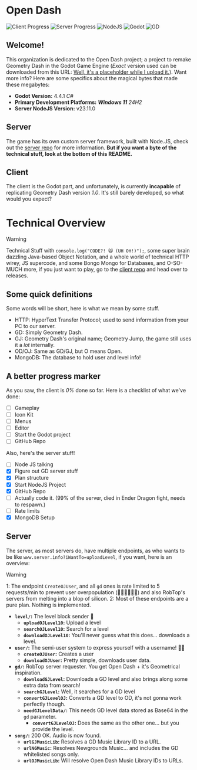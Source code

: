 # Open Dash
![Client Progress](https://progress-bar.xyz/0/?title=client) ![Server Progress](https://progress-bar.xyz/16/?title=server)  ![NodeJS](https://img.shields.io/badge/Node.JS-v23.11.0-green?logo=nodedotjs&logoColor=white) ![Godot](https://img.shields.io/badge/Godot-v4.4.1-blue?logo=godotengine&logoColor=white) ![GD](https://img.shields.io/badge/Recreated%20GD-none-red)

## Welcome!
This organization is dedicated to the Open Dash project; a project to remake Geometry Dash in the Godot Game Engine (*Exact* version used can be downloaded from this URL: [Well, it's a placeholder while I upload it.](https://example.com/)).
Want more info? Here are some specifics about the magical bytes that made these megabytes:
- **Godot Version:** 4.4.1 *C#*
- **Primary Development Platforms:** ***Windows 11*** *24H2*
- **Server NodeJS Version:** v23.11.0

## Server
The game has its own custom server framework, built with Node.JS, check out the [server repo](https://github.com/Open-Dash-Dev/server/) for more information.
**But if you want a byte of the technical stuff, look at the bottom of this README.**

## Client
The client is the Godot part, and unfortunately, is currently **incapable** of replicating Geometry Dash version *1.0*. It's still barely developed, so what would you expect?

# Technical Overview
> [!WARNING]
> Technical Stuff with `console.log("CODE?! 🙀 (UH OH!)");`, some super brain dazzling Java-based Object Notation, and a whole world of technical HTTP wirey, JS supercode, and some Bongo Mongo for Databases, and O-SO-MUCH more, if you just want to play, go to the [client repo](https://github.com/Open-Dash-Dev/client/) and head over to releases.

## Some quick definitions
Some words will be short, here is what we mean by some stuff.
- HTTP: HyperText Transfer Protocol; used to send information from your PC to our server.
- GD: Simply Geometry Dash.
- GJ: Geometry Dash's original name; Geometry Jump, the game still uses it a *lot* internally.
- OD/OJ: Same as GD/GJ, but O means Open.
- MongoDB: The database to hold user and level info!

## A better progress marker
As you saw, the client is *0%* done so far. Here is a checklist of what we've done:
- [ ] Gameplay
- [ ] Icon Kit
- [ ] Menus
- [ ] Editor
- [ ] Start the Godot project
- [ ] GitHub Repo

Also, here's the server stuff!
- [ ] Node JS talking
- [x] Figure out GD server stuff
- [x] Plan structure
- [x] Start NodeJS Project
- [x] GitHub Repo
- [ ] Actually code it. (99% of the server, died in Ender Dragon fight, needs to respawn.)
- [ ] Rate limits
- [x] MongoDB Setup

## Server
The server, as most servers do, have multiple endpoints, as who wants to be like `www.server.info?iWantTo=uploadLevel`, if you want, here is an overview:
> [!WARNING]
> 1:
> The endpoint `CreateOJUser`, and all `gd` ones is rate limited to 5 requests/min to prevent user overpopulation (👥👥👥👥👥👥) and also RobTop's servers from melting into a blop of silicon.
> 2:
> Most of these endpoints are a pure plan. Nothing is implemented.

- **`level/`:** The level block sender 🧱
  - **`uploadOJLevel10`:** Upload a level
  - **`searchOJLevel10`:** Search for a level
  - **`downloadOJLevel10`:** You'll never guess what this does... downloads a level.
- **`user/`:** The semi-user system to express yourself with a username! 🙎‍♂️
  - **`createOJUser`:** Creates a user
  - **`downloadOJUser`:** Pretty simple, downloads user data.
- **`gd/`:** RobTop server requester. You get Open Dash + it's Geometrical inspiration.
  - **`downloadGJLevel`:** Downloads a GD level and also brings along some extra data from search!
  - **`searchGJLevel`:** Well, it searches for a GD level
  - **`convertGJLevelOJ`:** Converts a GD level to OD, it's not gonna work perfectly though.
  - **`needGJLevelData/`:** This needs GD level data stored as Base64 in the `gd` parameter.
    - **`convertGJLevelOJ`:** Does the same as the other one... but you provide the level.
- **`song/`:** 200 OK. Audio is now found.
  - **`urlGJMusicLib`:** Resolves a GD Music Library ID to a URL.
  - **`urlNGMusic`:** Resolves Newgrounds Music... and includes the GD whitelisted songs only.
  - **`urlOJMusicLib`:** Will resolve Open Dash Music Library IDs to URLs.
